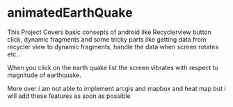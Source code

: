 # animatedEarthQuake

This Project Covers basic consepts of android like Recyclerview button click, dynamic fragments and
some tricky parts like getting data from recycler view to dynamic fragments, handle the data when screen rotates etc..

When you click on the earth quake list the screen vibrates with respect to magnitude of earthquake.

More over i am not able to implement arcgis and mapbox and heat map but i will add these features as soon as possible
